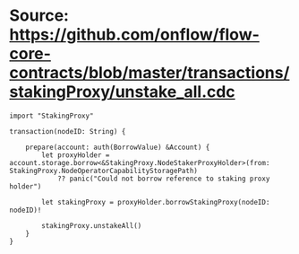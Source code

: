 # Source: https://github.com/onflow/flow-core-contracts/blob/master/transactions/stakingProxy/unstake_all.cdc

```
import "StakingProxy"

transaction(nodeID: String) {

    prepare(account: auth(BorrowValue) &Account) {
        let proxyHolder = account.storage.borrow<&StakingProxy.NodeStakerProxyHolder>(from: StakingProxy.NodeOperatorCapabilityStoragePath)
            ?? panic("Could not borrow reference to staking proxy holder")

        let stakingProxy = proxyHolder.borrowStakingProxy(nodeID: nodeID)!

        stakingProxy.unstakeAll()
    }
}

```